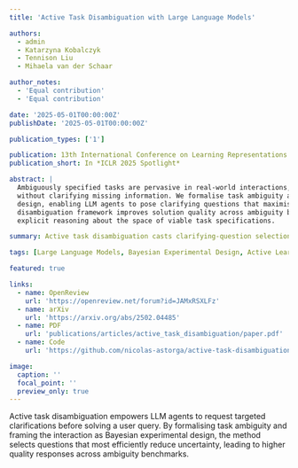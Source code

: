 ```yaml
---
title: 'Active Task Disambiguation with Large Language Models'

authors:
  - admin
  - Katarzyna Kobalczyk
  - Tennison Liu
  - Mihaela van der Schaar

author_notes:
  - 'Equal contribution'
  - 'Equal contribution'

date: '2025-05-01T00:00:00Z'
publishDate: '2025-05-01T00:00:00Z'

publication_types: ['1']

publication: 13th International Conference on Learning Representations
publication_short: In *ICLR 2025 Spotlight*

abstract: |
  Ambiguously specified tasks are pervasive in real-world interactions, yet large language models (LLMs) often respond
  without clarifying missing information. We formalise task ambiguity and cast task resolution as Bayesian experimental
  design, enabling LLM agents to pose clarifying questions that maximise expected information gain. Our active task
  disambiguation framework improves solution quality across ambiguity benchmarks and highlights the importance of
  explicit reasoning about the space of viable task specifications.

summary: Active task disambiguation casts clarifying-question selection as Bayesian experimental design, enabling LLM agents to resolve ambiguous tasks more effectively.

tags: [Large Language Models, Bayesian Experimental Design, Active Learning]

featured: true

links:
  - name: OpenReview
    url: 'https://openreview.net/forum?id=JAMxRSXLFz'
  - name: arXiv
    url: 'https://arxiv.org/abs/2502.04485'
  - name: PDF
    url: 'publications/articles/active_task_disambiguation/paper.pdf'
  - name: Code
    url: 'https://github.com/nicolas-astorga/active-task-disambiguation'

image:
  caption: ''
  focal_point: ''
  preview_only: true
---
```

Active task disambiguation empowers LLM agents to request targeted clarifications before solving a user query. By
formalising task ambiguity and framing the interaction as Bayesian experimental design, the method selects questions
that most efficiently reduce uncertainty, leading to higher quality responses across ambiguity benchmarks.
